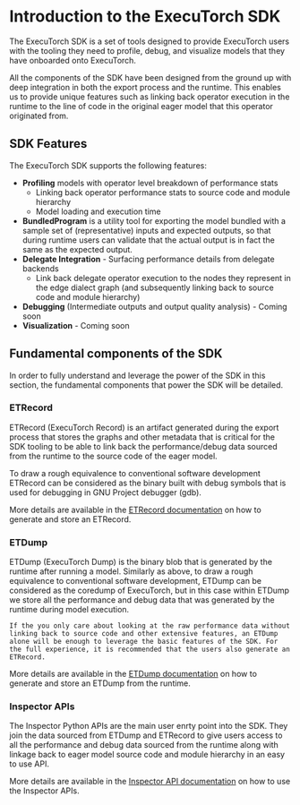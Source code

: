 # Introduction to the ExecuTorch SDK

The ExecuTorch SDK is a set of tools designed to provide ExecuTorch users with the tooling they need to profile, debug, and visualize models that they have onboarded onto ExecuTorch.

All the components of the SDK have been designed from the ground up with deep integration in both the export process and the runtime. This enables us to provide unique features such as linking back operator execution in the runtime to the line of code in the original eager model that this operator originated from.

## SDK Features

The ExecuTorch SDK supports the following features:

- **Profiling** models with operator level breakdown of performance stats
    - Linking back operator performance stats to source code and module hierarchy
    - Model loading and execution time
- **BundledProgram** is a utility tool for exporting the model bundled with a sample set of (representative) inputs and expected outputs, so that during runtime users can validate that the actual output is in fact the same as the expected output.
- **Delegate Integration** - Surfacing performance details from delegate backends
    - Link back delegate operator execution to the nodes they represent in the edge dialect graph (and subsequently linking back to source code and module hierarchy)
- **Debugging** (Intermediate outputs and output quality analysis) - Coming soon
- **Visualization** - Coming soon

## Fundamental components of the SDK

In order to fully understand and leverage the power of the SDK in this section, the fundamental components that power the SDK will be detailed.

### ETRecord
ETRecord (ExecuTorch Record) is an artifact generated during the export process that stores the graphs and other metadata that is critical for the SDK tooling to be able to link back the performance/debug data sourced from the runtime to the source code of the eager model.

To draw a rough equivalence to conventional software development ETRecord can be considered as the binary built with debug symbols that is used for debugging in GNU Project debugger (gdb).

More details are available in the [ETRecord documentation](sdk-etrecord.md) on how to generate and store an ETRecord.

### ETDump
ETDump (ExecuTorch Dump) is the binary blob that is generated by the runtime after running a model. Similarly as above, to draw a rough equivalence to conventional software development, ETDump can be considered as the coredump of ExecuTorch, but in this case within ETDump we store all the performance and debug data that was generated by the runtime during model execution.

```{note}
If the you only care about looking at the raw performance data without linking back to source code and other extensive features, an ETDump alone will be enough to leverage the basic features of the SDK. For the full experience, it is recommended that the users also generate an ETRecord.
```

More details are available in the [ETDump documentation](sdk-etdump.md) on how to generate and store an ETDump from the runtime.


### Inspector APIs
The Inspector Python APIs are the main user enrty point into the SDK. They join the data sourced from ETDump and ETRecord to give users access to all the performance and debug data sourced from the runtime along with linkage back to eager model source code and module hierarchy in an easy to use API.

More details are available in the [Inspector API documentation](sdk-inspector.rst) on how to use the Inspector APIs.

